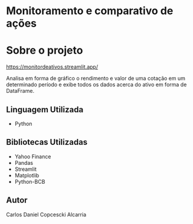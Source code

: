 # Monitoramento e comparativo de ações

# Sobre o projeto

https://monitordeativos.streamlit.app/

Analisa em forma de gráfico o rendimento e valor de uma cotação em um determinado período e exibe todos os dados acerca do ativo em forma de DataFrame.

## Linguagem Utilizada

- Python

## Bibliotecas Utilizadas

- Yahoo Finance
- Pandas
- Streamlit
- Matplotlib
- Python-BCB

## Autor

Carlos Daniel Copcescki Alcarria
